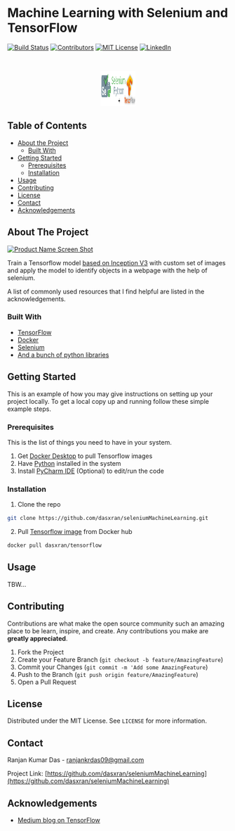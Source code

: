 # Machine Learning with Selenium and TensorFlow

<!-- PROJECT SHIELDS -->
[![Build Status][build-shield]]()
[![Contributors][contributors-shield]]()
[![MIT License][license-shield]][license-url]
[![LinkedIn][linkedin-shield]][linkedin-url]



<!-- PROJECT LOGO -->
<br />
<p align="center">
  <a href="https://github.com/dasxran/seleniumMachineLearning">
    <img src="logo.png" alt="Logo" width="80" height="80">
  </a>
</p>



<!-- TABLE OF CONTENTS -->
## Table of Contents

* [About the Project](#about-the-project)
  * [Built With](#built-with)
* [Getting Started](#getting-started)
  * [Prerequisites](#prerequisites)
  * [Installation](#installation)
* [Usage](#usage)
* [Contributing](#contributing)
* [License](#license)
* [Contact](#contact)
* [Acknowledgements](#acknowledgements)



<!-- ABOUT THE PROJECT -->
## About The Project

[![Product Name Screen Shot][product-screenshot]](https://github.com/dasxran/seleniumMachineLearning)

Train a Tensorflow model [based on Inception V3](https://cloud.google.com/tpu/docs/tutorials/inception) with custom set of images and apply the model to identify objects in a webpage with the help of selenium.

A list of commonly used resources that I find helpful are listed in the acknowledgements.

### Built With
* [TensorFlow](https://www.tensorflow.org/)
* [Docker](https://www.docker.com/)
* [Selenium](https://www.seleniumhq.org/)
* [And a bunch of python libraries](https://www.python.org/)



<!-- GETTING STARTED -->
## Getting Started

This is an example of how you may give instructions on setting up your project locally.
To get a local copy up and running follow these simple example steps.

### Prerequisites

This is the list of things you need to have in your system.
1. Get [Docker Desktop](https://www.docker.com/products/docker-desktop) to pull Tensorflow images
2. Have [Python](https://www.python.org/downloads/) installed in the system
3. Install [PyCharm IDE](https://www.jetbrains.com/pycharm/) (Optional) to edit/run the code

### Installation

1. Clone the repo
```sh
git clone https://github.com/dasxran/seleniumMachineLearning.git
```
2. Pull [Tensorflow image](https://hub.docker.com/r/dasxran/tensorflow) from Docker hub
```sh
docker pull dasxran/tensorflow
```



<!-- USAGE EXAMPLES -->
## Usage

TBW...



<!-- CONTRIBUTING -->
## Contributing

Contributions are what make the open source community such an amazing place to be learn, inspire, and create. Any contributions you make are **greatly appreciated**.

1. Fork the Project
2. Create your Feature Branch (`git checkout -b feature/AmazingFeature`)
3. Commit your Changes (`git commit -m 'Add some AmazingFeature`)
4. Push to the Branch (`git push origin feature/AmazingFeature`)
5. Open a Pull Request



<!-- LICENSE -->
## License

Distributed under the MIT License. See `LICENSE` for more information.



<!-- CONTACT -->
## Contact

Ranjan Kumar Das - ranjankrdas09@gmail.com

Project Link: [https://github.com/dasxran/seleniumMachineLearning](https://github.com/dasxran/seleniumMachineLearning)



<!-- ACKNOWLEDGEMENTS -->
## Acknowledgements
* [Medium blog on TensorFlow](https://medium.com/@teavanist/image-classification-using-tensorflow-on-docker-windows-bd7824b05fee)



<!-- MARKDOWN LINKS & IMAGES -->
[build-shield]: https://img.shields.io/badge/build-passing-brightgreen.svg?style=flat-square
[contributors-shield]: https://img.shields.io/badge/contributors-1-orange.svg?style=flat-square
[license-shield]: https://img.shields.io/badge/license-MIT-blue.svg?style=flat-square
[license-url]: https://choosealicense.com/licenses/mit
[linkedin-shield]: https://img.shields.io/badge/-LinkedIn-black.svg?style=flat-square&logo=linkedin&colorB=555
[linkedin-url]: https://linkedin.com/in/othneildrew
[product-screenshot]: https://raw.githubusercontent.com/othneildrew/Best-README-Template/master/screenshot.png
